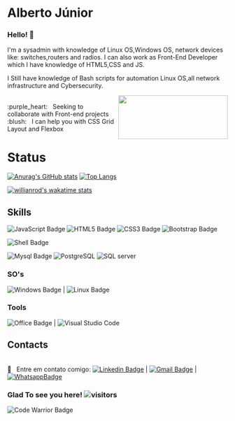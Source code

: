# Alberto Júnior


### Hello! 👋

I'm a sysadmin with knowledge of Linux OS,Windows OS, network devices like: switches,routers and radios. 
I can also work as Front-End Developer which I have knowledge of HTML5,CSS and JS. 

I Still have knowledge of Bash scripts for automation Linux OS,all network infrastructure and Cybersecurity.


<p float="left">
 <img align="right" src="https://futurism.com/_next/image?url=https%3A%2F%2Fwp-assets.futurism.com%2F2020%2F05%2Fsale_25313_primary_image_wide.jpg&w=1080&q=75" width="250" height="100" /> 
  <br/> :purple_heart: &nbsp; Seeking to collaborate with Front-end projects 
  <br/> :blush: &nbsp; I can help you with CSS Grid Layout and Flexbox 
  
  
  
</p>

 


# Status


[![Anurag's GitHub stats](https://github-readme-stats.vercel.app/api?username=Wayfiding&theme=dark&show_icons=true)](https://github.com/Wayfiding/github-readme-stats)
[![Top Langs](https://github-readme-stats.vercel.app/api/top-langs/?username=Wayfiding&theme=dark&show_icons=true&layout=compact)](https://github.com/anuraghazra/github-readme-stats)

[![willianrod's wakatime stats](https://github-readme-stats.vercel.app/api/wakatime?username=Wayfiding&theme=dark&show_icons=true&v2=true)](https://github.com/anuraghazra/github-readme-stats)
## Skills 

![JavaScript Badge](https://img.shields.io/badge/JavaScript-323330?style=for-the-badge&logo=javascript&logoColor=F7DF1E)   ![HTML5 Badge](https://img.shields.io/badge/HTML5-E34F26?style=for-the-badge&logo=html5&logoColor=white)  ![CSS3 Badge](https://img.shields.io/badge/CSS3-1572B6?style=for-the-badge&logo=css3&logoColor=white)  ![Bootstrap Badge](https://img.shields.io/badge/Bootstrap-563D7C?style=for-the-badge&logo=bootstrap&logoColor=white)

 ![Shell Badge](https://img.shields.io/badge/Shell_Script-121011?style=for-the-badge&logo=gnu-bash&logoColor=white) 
 

 
 ![Mysql Badge](https://img.shields.io/badge/MySQL-00000F?style=for-the-badge&logo=mysql&logoColor=white)  ![PostgreSQL](https://img.shields.io/badge/PostgreSQL-316192?style=for-the-badge&logo=postgresql&logoColor=white)  ![SQL server](https://img.shields.io/badge/Microsoft_SQL_Server-CC2927?style=for-the-badge&logo=microsoft-sql-server&logoColor=white)  
 ### SO's
  ![Windows Badge](https://img.shields.io/badge/Windows-0078D6?style=for-the-badge&logo=windows&logoColor=white) | ![Linux Badge](https://img.shields.io/badge/Linux-FCC624?style=for-the-badge&logo=linux&logoColor=black)
  
  ### Tools 
 ![Office Badge](https://img.shields.io/badge/Microsoft_Office-D83B01?style=for-the-badge&logo=microsoft-office&logoColor=white) | ![Visual Studio Code](https://img.shields.io/badge/Visual_Studio_Code-0078D4?style=for-the-badge&logo=visual%20studio%20code&logoColor=white)

## Contacts
 <br/> :email: &nbsp; Entre em contato comigo:
 [![Linkedin Badge](https://img.shields.io/badge/-AlbertoSouza-blue?style=flat-square&logo=Linkedin&logoColor=white&link=https://www.linkedin.com/in/alberto-souza/)](https://www.linkedin.com/in/alberto-souza/) 
| 
[![Gmail Badge](https://img.shields.io/badge/-albertodt11@gmail.com-c14438?style=flat-square&logo=Gmail&logoColor=white&link=mailto:albertodt11@gmail.com)](mailto:albertodt11@gmail.com) | [![WhatsappBadge](https://img.shields.io/badge/WhatsApp-25D366?style=for-the-badge&logo=whatsapp&logoColor=white&link=https://wa.link/36dpdk)](https://wa.link/36dpdk)



### Glad To see you here! ![visitors](https://visitor-badge.glitch.me/badge?page_id=${your.Wayfiding}.${your.repo.id})


 ![Code Warrior Badge](https://www.codewars.com/users/Albertojr/badges/large)
<!--
**Wayfiding/Wayfiding** is a ✨ _special_ ✨ repository because its `README.md` (this file) appears on your GitHub profile.

Here are some ideas to get you started:

- 🔭 I’m currently working on ...
- 🌱 I’m currently learning ...
- 👯 I’m looking to collaborate on ...
- 🤔 I’m looking for help with ...
- 💬 Ask me about ...
- 📫 How to reach me: ...
- 😄 Pronouns: ...
- ⚡ Fun fact: ...
-->
